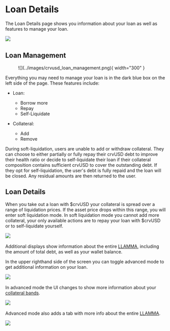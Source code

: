 # Loan Details


The Loan Details page shows you information about your loan as well as features to manage your loan.

![](https://2254922201-files.gitbook.io/~/files/v0/b/gitbook-x-prod.appspot.com/o/spaces%2F-MFA0rQI3SzfbVFgp3Ic%2Fuploads%2F9qrzhTMP89u4LyKDPS3C%2Fimage.png?alt=media&token=dc5c8323-e666-4070-a727-91de0fe89596)

## Loan Management

<figure markdown>
  ![](../images/crvusd_loan_management.png){ width="300" }
  <figcaption></figcaption>
</figure>


Everything you may need to manage your loan is in the dark blue box on the left side of the page. These features include:

*   Loan:
    *   Borrow more
    *   Repay
    *   Self-Liquidate

*   Collateral:
    *   Add
    *   Remove
 

During soft-liquidation, users are unable to add or withdraw collateral. They can choose to either partially or fully repay their crvUSD debt to improve their health ratio or decide to self-liquidate their loan if their collateral composition contains sufficient crvUSD to cover the outstanding debt. If they opt for self-liquidation, the user's debt is fully repaid and the loan will be closed. Any residual amounts are then returned to the user.


## Loan Details

When you take out a loan with $crvUSD your collateral is spread over a range of liquidation prices. If the asset price drops within this range, you will enter soft liquidation mode. In soft liquidation mode you cannot add more collateral, your only available actions are to repay your loan with $crvUSD or to self-liquidate yourself.

![](https://2254922201-files.gitbook.io/~/files/v0/b/gitbook-x-prod.appspot.com/o/spaces%2F-MFA0rQI3SzfbVFgp3Ic%2Fuploads%2FTnvpXhnSuPWuuQAb7qrJ%2Fimage.png?alt=media&token=60e1fb7a-ad84-4864-88e6-cb4303768102)

Additional displays show information about the entire [LLAMMA](/crvusd/understanding-tokenomics#llamma), including the amount of total debt, as well as your wallet balance.

In the upper righthand side of the screen you can toggle advanced mode to get additional information on your loan.

![](https://2254922201-files.gitbook.io/~/files/v0/b/gitbook-x-prod.appspot.com/o/spaces%2F-MFA0rQI3SzfbVFgp3Ic%2Fuploads%2FEQZ6EFmOSSlDjkKg03Y8%2Fimage.png?alt=media&token=b3fe3c5f-88a2-4867-bfb8-f6ed7e59b537)

In advanced mode the UI changes to show more information about your [collateral bands](/crvusd/understanding-tokenomics#bands).

![](https://2254922201-files.gitbook.io/~/files/v0/b/gitbook-x-prod.appspot.com/o/spaces%2F-MFA0rQI3SzfbVFgp3Ic%2Fuploads%2FTuH9RfQjRrAGyTkFDU3B%2Fimage.png?alt=media&token=5df663d6-f44d-4136-ba2c-a833602d5ebe)

Advanced mode also adds a tab with more info about the entire [LLAMMA](/crvusd/understanding-tokenomics#llamma).

![](https://2254922201-files.gitbook.io/~/files/v0/b/gitbook-x-prod.appspot.com/o/spaces%2F-MFA0rQI3SzfbVFgp3Ic%2Fuploads%2FN9ZxDONJakdtXZatxm5j%2Fimage.png?alt=media&token=9a52b78c-4ab2-42b2-85e2-4c1f4922a7c8)
